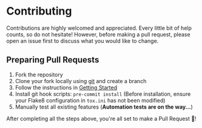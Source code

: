# Contributing

Contributions are highly welcomed and appreciated. Every little bit of help counts, so do not hesitate! However, before making a pull request, please open an issue first to discuss what you would like to change.

## Preparing Pull Requests

1. Fork the repository
2. Clone your fork locally using [git](https://git-scm.com/) and create a branch
3. Follow the instructions in [Getting Started](README.md#Getting-Started)
4. Install git hook scripts: `pre-commit install` (Before installation, ensure your Flake8 configuration in `tox.ini` has not been modified)
5. Manually test all existing features (**Automation tests are on the way...**)

After completing all the steps above, you're all set to make a Pull Request 🎉!